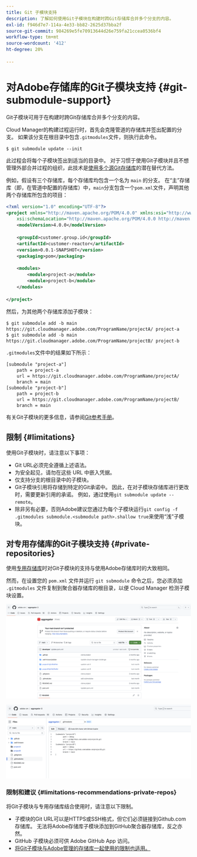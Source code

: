 ```yaml
---
title: Git 子模块支持
description: 了解如何使用Git子模块在构建时跨Git存储库合并多个分支的内容。
exl-id: f946d7e7-114a-4e33-bb82-2625d37bba2f
source-git-commit: 984269e5fe70913644d26e759fa21ccea0536bf4
workflow-type: tm+mt
source-wordcount: '412'
ht-degree: 20%

---
```


# 对Adobe存储库的Git子模块支持 {#git-submodule-support}

Git子模块可用于在构建时跨Git存储库合并多个分支的内容。

Cloud Manager的构建过程运行时，首先会克隆管道的存储库并签出配置的分支。 如果该分支在根目录中包含`.gitmodules`文件，则执行此命令。

```
$ git submodule update --init
```

此过程会将每个子模块签出到适当的目录中。 对于习惯于使用Git子模块并且不想管理外部合并过程的组织，此技术是[使用多个源Git存储库](/help/managing-code/multiple-git-repos.md)的潜在替代方法。

例如，假设有三个存储库，每个存储库均包含一个名为 `main` 的分支。 在“主”存储库（即，在管道中配置的存储库）中，`main`分支包含一个`pom.xml`文件，声明其他两个存储库所包含的项目：

```xml
<?xml version="1.0" encoding="UTF-8"?>
<project xmlns="http://maven.apache.org/POM/4.0.0" xmlns:xsi="http://www.w3.org/2001/XMLSchema-instance"
    xsi:schemaLocation="http://maven.apache.org/POM/4.0.0 http://maven.apache.org/maven-v4_0_0.xsd">
    <modelVersion>4.0.0</modelVersion>
   
    <groupId>customer.group.id</groupId>
    <artifactId>customer-reactor</artifactId>
    <version>0.0.1-SNAPSHOT</version>
    <packaging>pom</packaging>
   
    <modules>
        <module>project-a</module>
        <module>project-b</module>
    </modules>
   
</project>
```

然后，为其他两个存储库添加子模块：

```shell
$ git submodule add -b main https://git.cloudmanager.adobe.com/ProgramName/projectA/ project-a
$ git submodule add -b main https://git.cloudmanager.adobe.com/ProgramName/projectB/ project-b
```

`.gitmodules`文件中的结果如下所示：

```text
[submodule "project-a"]
    path = project-a
    url = https://git.cloudmanager.adobe.com/ProgramName/projectA/
    branch = main
[submodule "project-b"]
    path = project-b
    url = https://git.cloudmanager.adobe.com/ProgramName/projectB/
    branch = main
```

有关Git子模块的更多信息，请参阅[Git参考手册](https://git-scm.com/book/en/v2/Git-Tools-Submodules)。

## 限制 {#limitations}

使用Git子模块时，请注意以下事项：

* Git URL必须完全遵循上述语法。
* 为安全起见，请勿在这些 URL 中嵌入凭据。
* 仅支持分支的根目录中的子模块。
* Git子模块引用将存储到特定的Git承诺中。 因此，在对子模块存储库进行更改时，需要更新引用的承诺。 例如，通过使用`git submodule update --remote`。
* 除非另有必要，否则Adobe建议您通过为每个子模块运行`git config -f .gitmodules submodule.<submodule path>.shallow true`来使用“浅”子模块。


## 对专用存储库的Git子模块支持 {#private-repositories}

使用[专用存储库](private-repositories.md)时对Git子模块的支持与使用Adobe存储库时的大致相同。

然而，在设置您的 `pom.xml` 文件并运行 `git submodule` 命令之后，您必须添加 `.gitmodules` 文件复制到聚合器存储库的根目录，以便 Cloud Manager 检测子模块设置。

![.gitmodules 文件](assets/gitmodules.png)

![聚合器](assets/aggregator.png)

### 限制和建议 {#limitations-recommendations-private-repos}

将Git子模块与专用存储库结合使用时，请注意以下限制。

* 子模块的Git URL可以是HTTPS或SSH格式，但它们必须链接到Github.com存储库。 无法将Adobe存储库子模块添加到GitHub聚合器存储库，反之亦然。
* GitHub 子模块必须可供 Adobe GitHub App 访问。
* [将Git子模块与Adobe管理的存储库一起使用的限制也适用。](#limitations-recommendations)
